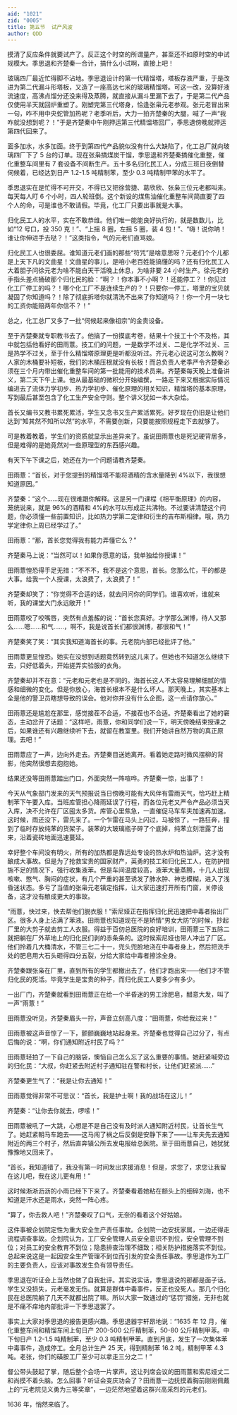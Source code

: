```yaml
---
aid: "1021"
zid: "0005"
title: 第五节  试产风波
author: QDD
---
```


摸清了反应条件就要试产了。反正这个时空的所谓量产，甚至还不如原时空的中试规模大。季思退和齐楚秦一合计，搞什么小试啊，直接上吧！

玻璃四厂最近忙得脚不沾地。季思退设计的第一代精馏塔，塔板存液严重，于是改进为第二代漏斗形塔板，又造了一座高达七米的玻璃精馏塔。可这一改，没算好液流速度，高沸点馏分还没来得及蒸腾，就直接从漏斗里漏下去了，于是第二代产品仅使用半天就回炉重塑了。刚塑完第三代塔身，恰逢张枭元老参观。张元老冒出来一句，咋不用中央蛇管加热呢？老季听后，大力一拍齐楚秦的大腿，喊了一声“我咋就没想到呢？！”于是齐楚秦中午刚押运第三代精馏塔回厂，季思退傍晚就押运第四代回来了。

面多加水，水多加面。终于到第四代产品貌似没有什么大缺陷了，化工总厂就向玻璃四厂下了 5 台的订单。现在张枭搞煤炭干馏，季思退和齐楚秦搞催化重整，催化重整车间里有 7 套设备不间断生产。五十多名归化民工人，分成三班日夜倒替伺候着，已经达到日产 1.2-1.5 吨精制苯，至少 0.3 吨精制甲苯的水平了。

季思退实在是忙得不可开交，不得已又把徐营捷、葛欣欣、张枭三位元老都叫来。每天每人盯 6 个小时，四人轮班倒。这个新设的煤焦油催化重整车间简直要了四个人的命，可是谁也不敢请假。毕竟，化工厂只要出事就是大事。

归化民工人的水平，实在不敢恭维。他们唯一能能良好执行的，就是数数儿，比如“12 号口，投 350 克！”、“上摇 8 圈，左摇 5 圈，装 4 包！”、“嗨！说你呐！谁让你伸进手去哒？！”这类指令，气的元老们直骂娘。

归化民工人也很委屈。谁知道元老们画的那些“符咒”是啥意思呀？元老们个个儿都是上天下凡的文曲星！文曲星的事儿，是咱小老百姓能搞懂的吗？还有归化民工人大着胆子问徐元老为啥不能白天干活晚上休息，为啥非要 24 小时生产。徐元老的手指头差点捅破那个归化民的脸：“啊？！你本事不小啊？！还能停工？！你见过化工厂停工的吗？！哪个化工厂不是连续生产的？！只要你一停工，塔里的宝贝就凝固了你知道吗？！除了彻底拆塔你就清洗不出来了你知道吗？！你一个月一块七的工资你能赔两年你信不？！”

总之，化工总厂又多了一批“伺候起来像祖宗”的金贵设备。

至于齐楚秦就专职教书去了。他搞了一份摸底考卷，结果十个技工十个不及格，其中就包括他看好的田雨薏。技工们的问题，一是数学不过关、二是化学不过关、三是热学不过关，至于什么精馏塔原理更是听都没听过。齐元老心说这可怎么教啊？人家的木桶要补短板，我们的木桶压根就没有长板！而总负责人老季严令齐楚秦必须在三个月内带出催化重整车间的第一批能用的技术员来。齐楚秦每天晚上准备讲义，第二天下午上课。他从最基础的微积分开始编撰，一路走下来又根据实际情况编进去了流体力学初步、热力学初步、催化原理的相关知识，精馏塔的基本原理，写到最后甚至包含了化工生产安全守则。整个讲义犹如一本大杂烩。

首长又编书又教书累死累活，学生又念书又生产累活累死。好歹现在仍旧是让他们达到“知其然不知所以然”的水平，不需要创新，只要能按照规程走下去就够了。

可是教着教着，学生们的资质就显示出差异来了。虽说田雨薏也是死记硬背居多，但是难得的是她竟然对一些原理型的东西感兴趣。

有天下午下课之后，她还在为一个问题请教齐楚秦。

田雨薏：“首长，对于您提到的精馏塔不能将酒精的含水量降到 4%以下，我很想知道原因。”

齐楚秦：“这个……现在很难跟你解释。这是另一门课程《相平衡原理》的内容，笼统说来，就是 96%的酒精和 4%的水可以形成正共沸物。不过要讲清楚这个问题，你必须懂一些前置知识，比如热力学第二定律和衍生的吉布斯相律。哦，热力学定律你上周已经学过了。”

田雨薏：“那，首长您觉得我有能力弄懂它么？”

齐楚秦马上说：“当然可以！如果你愿意的话，我单独给你授课！”

田雨薏惶恐得手足无措：“不不不，我不是这个意思，首长。您那么忙，干的都是大事。给我一个人授课，太浪费了，太浪费了！”

齐楚秦却笑了：“你觉得不合适的话，就去问问你的同学们。谁喜欢听，谁就来听，我的课堂大门永远敞开！”

田雨薏咬了咬嘴唇，突然有点羞赧的说：“首长您真好。才学那么渊博，待人又那么……嗯……和气……，啊不，我是说首长们都很渊博，都很和气！”

齐楚秦笑了笑：“其实我知道海首长的事。元老院内部已经批评了他。”

田雨薏更显惶恐。她实在没想到话题竟然转到这儿来了。但她也不知道怎么继续下去，只好低着头，开始搓弄实验服的衣角。

齐楚秦却并不在意：“元老和元老也是不同的。海首长这人不太容易理解细腻的情感和细微的变化。但是你放心，海首长根本不是什么坏人。那天晚上，其实基本上全是他的警卫员瞎想导致的误会。他对你并没有什么企图，这一点请你放心。”

田雨薏还是尴尬在那里，感觉接茬不合适，不接茬也不合适。齐楚秦看出了她的窘态，主动岔开了话题：“这样吧，雨薏，你和同学们说一下，明天傍晚结束授课之后，如果谁还有兴趣继续听下去，就留在教室里。我们开始讲自然万物的真正原理。去吧！”

田雨薏应了一声，边向外走去。齐楚秦目送她离开。看着她走路时微风摆柳的背影，他突然很想去抱抱她。

结果还没等田雨薏踏出门口，外面突然一阵喧哗。齐楚秦一惊，出事了！

今天从气象部门发来的天气预报说当日傍晚可能有大风伴有雷雨天气，恰巧赶上精制苯下午要入库。当班库管担心降雨延误了行程，而各位元老又严令产品必须当天入库，决不允许在厂区囤太多货。库管心里焦急，一直催促马车车夫加速再加速。这时候，雨还没下，雷先来了。一个乍雷在马头上闪过，马被惊了，一路狂奔，撞到了临时存放纯苯的货架子。装苯的大玻璃瓶子碎了个底掉，纯苯立刻泄露了出来，沿着瓷砖地面迅速蔓延。

幸好整个车间没有明火，所有的加热都是靠远处专设的热水炉和热油炉。这才没有酿成大事故。但是为了抢救宝贵的国家财产，英勇的技工和归化民工人，在防护措施不足的情况下，强行收集液苯。但是车间温度较高，液苯大量蒸腾，十几人出现咳嗽、憋气、胸闷的症状，有几个严重的甚至诱发了肺水肿、神志模糊，进入了浅昏迷状态。多亏了当值的张枭元老镇定指挥，让大家迅速打开所有门窗，关停设备，这才没有酿成更大的事故。

“雨薏，快过来，快去帮他们脱衣服！”索尼娅正在指挥归化民迅速把中毒者抬出厂区。很多人身上沾满了苯液。田雨薏也知道现在不是矫情“男女大防”的时候，抄起厂里的大剪子就去剪工人衣服。得益于百仞总医院的良好培训，田雨薏三下五除二就把躺在厂外草地上的归化民们剥的赤条条的。这时候索尼娅也带人冲出了厂区。他们拎着几大桶清水，不管三七二十一，兜头兜脸地浇在中毒者身上，然后把洗手处的肥皂用大石头砸得四分五裂，分给大家给中毒者擦涂全身。

齐楚秦跟张枭在厂里，直到所有的学生都撤出去了，他们才跑出来——他们才不管归化民的死活。毕竟学生是宝贵的种子，而归化民工人要多少有多少。

一出厂门，齐楚秦就看到田雨薏正在给一个半昏迷的男工涂肥皂，醋意大发，叫了一声“雨薏！”

田雨薏没听见，齐楚秦眉头一拧，声音立刻高八度：“田雨薏，你给我过来！”

田雨薏被这声音惊了一下，颤颤巍巍地站起身来。齐楚秦也觉得自己过分了，有点后悔的说：“啊，你们通知附近村民了吗？”

田雨薏轻拍了一下自己的脑袋，懊恼自己怎么忘了这么重要的事情。她赶紧喊旁边的归化民：“大叔，你赶紧去附近村子通知驻在警和村长，让他们赶紧派……”

齐楚秦更生气了：“我是让你去通知！”

田雨薏觉得非常不可思议：“首长，我是护士啊！我的战场在这儿！”

齐楚秦：“让你去你就去，啰嗦！”

田雨薏被吼了一大跳，心想是不是自己没有及时派人通知附近村民，让首长生气了。她赶紧朝马车跑去——这马闯了祸之后反倒是安静下来了——让车夫先去通知附近的两三个村子，然后直奔镇公所去发电报给总医院。至于田雨薏自己，她犹犹豫豫地又回来了。

“首长，我知道错了，我没有第一时间发出求援消息！但是，求您了，求您让我留在这儿吧，我在这儿更有用！”

这时候淅淅沥沥的小雨已经下下来了。齐楚秦看着她粘在额头上的细碎刘海，也不知道是汗水还是雨水，突然一阵心疼。

“算了，你去救人吧！”齐楚秦叹了口气，无奈的看着这个好姑娘。

这件事被企划院定性为重大安全生产责任事故。企划院一边安抚家属，一边还得走流程调查事故。企划院认为，工厂安全管理人员安全意识不到位，安全管理不到位；对员工的安全教育不到位；隐患排查治理不细致；相关防护措施落实不到位。总起来说这是一起因安全生产管理不到位而引发的安全责任事故。季思退作为工厂的主要负责人，应该对事故发生负有领导责任。

季思退在听证会上当然也做了自我批评。其实说实话，季思退说的那都是面子话。学生又没损失，元老毫发无伤。就算是群体中毒事件，反正也没死人。那几个归化民在总医院躺了几天不就都出院了嘛。所以大家一致通过的“惩罚”措施，无非也就是不痛不痒地内部批评一下季思退罢了。

事实上大家对季思退的报告更感兴趣。季思退器宇轩昂地说：“1635 年 12 月，催化重整车间和精馏车间上旬日产 200-500 公斤精制苯，50-80 公斤精制甲苯。中下旬日产 1.2-1.5 吨精制苯，至少 0.3 吨精制甲苯。直到月底，发生了一次集体苯中毒事件，造成停工。全月总计生产 25 天，得到精制苯 16.2 吨，精制甲苯 4.3 吨。老张，你们的磺胺工厂至少可以拿走三分之二！”

督公带头鼓起了掌，随后整个会场一片掌声。这让列席会议的田雨薏和索尼娅丈二和尚摸不着头脑。怎么回事？听证会变庆功会了？田雨薏一边抚摸着胸前刚刚佩戴上的“元老院见义勇为三等奖章”，一边茫然地望着这群兴高采烈的元老们。

1636 年，悄然来临了。
